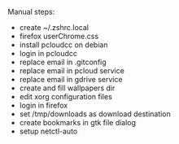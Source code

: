 Manual steps:

- create ~/.zshrc.local
- firefox userChrome.css
- install pcloudcc on debian
- login in pcloudcc
- replace email in .gitconfig
- replace email in pcloud service
- replace email in gdrive service
- create and fill wallpapers dir
- edit xorg configuration files
- login in firefox
- set /tmp/downloads as download destination
- create bookmarks in gtk file dialog
- setup netctl-auto
